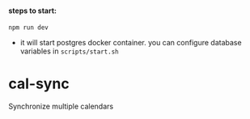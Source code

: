 
#### steps to start:

```
npm run dev
```
- it will start postgres docker container. you can configure database variables in `scripts/start.sh`


# cal-sync
Synchronize multiple calendars

